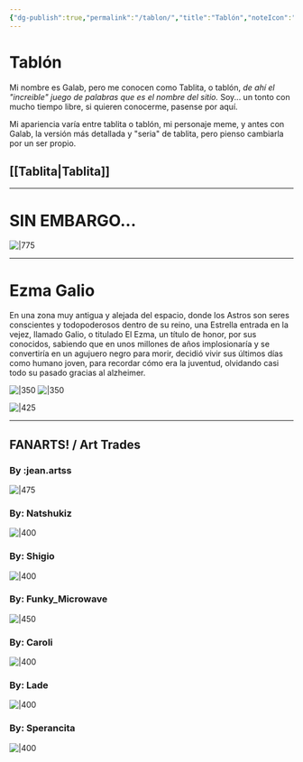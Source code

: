 ```yaml
---
{"dg-publish":true,"permalink":"/tablon/","title":"Tablón","noteIcon":"","created":"2023-05-08T00:05:02.217-05:00","updated":"2023-05-14T23:24:14.787-05:00"}
---
```



# Tablón

 Mi nombre es Galab, pero me conocen como Tablita, o tablón, *de ahí el "increible" juego de palabras que es el nombre del sitio.* Soy... un tonto con mucho tiempo libre, si quieren conocerme, pasense por aquí.

Mi apariencia varía entre tablita o tablón, mi personaje meme, y antes con Galab, la versión más detallada y "seria" de tablita, pero pienso cambiarla por un ser propio.

## [[Tablita\|Tablita]]

---

# SIN EMBARGO...

![|775](https://i.imgur.com/SvZ7juf.png)

- - -

# Ezma Galio

En una zona muy antigua y alejada del espacio, donde los Astros son seres conscientes y todopoderosos dentro de su reino, una Estrella entrada en la vejez, llamado Galio, o titulado El Ezma, un título de honor, por sus conocidos, sabiendo que en unos millones de años implosionaría y se convertiría en un agujuero negro para morir, decidió vivir sus últimos días como humano joven, para recordar cómo era la juventud, olvidando casi todo su pasado gracias al alzheimer.

![|350](https://i.imgur.com/EmzpmJ4.png) ![|350](https://i.imgur.com/IedpwqN.png)

![|425](https://i.imgur.com/hF5Zaug.png)

---

## FANARTS! / Art Trades

### By :jean.artss

![|475](https://i.imgur.com/DkDobGm.png)

### By: Natshukiz

![|400](https://i.imgur.com/4rq4FMQ.png)

### By: Shigio

![|400](https://i.imgur.com/htPIoGa.png)

### By: Funky_Microwave

![|450](https://i.imgur.com/BFb0PLT.png)

### By: Caroli

![|400](https://i.imgur.com/NZxPVAA.png)

### By: Lade

![|400](https://i.imgur.com/ADQQiZa.png)

### By: Sperancita

![|400](https://i.imgur.com/LZGeIjh.png)
